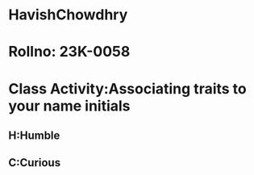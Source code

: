 # HavishChowdhry
# Rollno: 23K-0058
# Class Activity:Associating traits to your name initials 
## H:Humble 
## C:Curious
